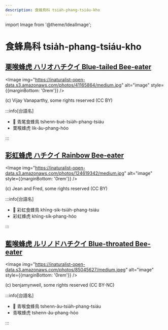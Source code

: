 ```yaml
---
description: 食蜂鳥科 tsia̍h-phang-tsiáu-kho
---
```


import Image from '@theme/IdealImage';

# 食蜂鳥科 tsia̍h-phang-tsiáu-kho

## [栗喉蜂虎 ハリオハチクイ Blue-tailed Bee-eater](https://ebird.org/species/btbeat1)

<Image img="https://inaturalist-open-data.s3.amazonaws.com/photos/41165864/medium.jpg" alt="image" style={{marginBottom: '0rem'}} />

<p className="image-caption">
(c) Vijay Vanaparthy, some rights reserved (CC BY)
</p>

:::info[台語名]

- 🎯 青尾食蜂鳥 tshenn-bué-tsia̍h-phang-tsiáu
- 栗喉蜂虎 lik-âu-phang-hóo

:::

## [彩虹蜂虎 ハチクイ Rainbow Bee-eater](https://ebird.org/species/rabeat1)

<Image img="https://inaturalist-open-data.s3.amazonaws.com/photos/124619342/medium.jpg" alt="image" style={{marginBottom: '0rem'}} />

<p className="image-caption">
(c) Jean and Fred, some rights reserved (CC BY)
</p>

:::info[台語名]

- 🎯 彩虹食蜂鳥 khīng-sik-tsia̍h-phang-tsiáu
- 彩虹蜂虎 khīng-sik-phang-hóo

:::

## [藍喉蜂虎 ルリノドハチクイ Blue-throated Bee-eater](https://ebird.org/species/btbeat2)

<Image img="https://inaturalist-open-data.s3.amazonaws.com/photos/85045627/medium.jpeg" alt="image" style={{marginBottom: '0rem'}} />

<p className="image-caption">
(c) benjamynweil, some rights reserved (CC BY-NC)
</p>

:::info[台語名]

- 🎯 青喉食蜂鳥 tshenn-âu-tsia̍h-phang-tsiáu
- 青喉蜂虎 tshenn-âu-phang-hóo

:::
